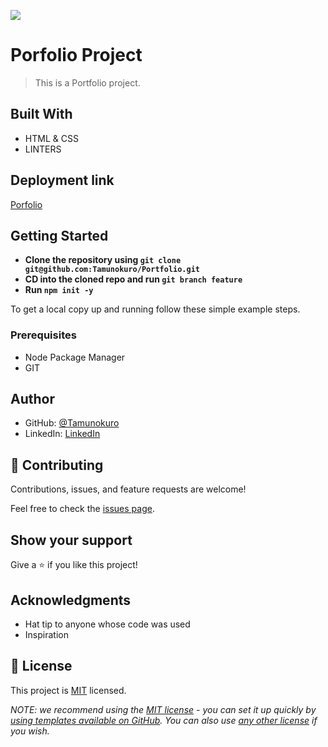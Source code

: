 ![](https://img.shields.io/badge/Microverse-blueviolet)

# Porfolio Project

> This is a Portfolio project.


## Built With

- HTML & CSS
- LINTERS

## Deployment link
 [Porfolio](https://tamunokuro.github.io/Portfolio/)

## Getting Started

- **Clone the repository using `git clone git@github.com:Tamunokuro/Portfolio.git`**
- **CD into the cloned repo and run `git branch feature`**
- **Run `npm init -y`**

To get a local copy up and running follow these simple example steps.

### Prerequisites
- Node Package Manager
- GIT


## Author

- GitHub: [@Tamunokuro](https://github.com/Tamunokuro)
- LinkedIn: [LinkedIn](https://linkedin.com/in/joshua-blue-jack)

## 🤝 Contributing

Contributions, issues, and feature requests are welcome!

Feel free to check the [issues page](../../issues/).

## Show your support

Give a ⭐️ if you like this project!

## Acknowledgments

- Hat tip to anyone whose code was used
- Inspiration

## 📝 License

This project is [MIT](./LICENSE) licensed.

_NOTE: we recommend using the [MIT license](https://choosealicense.com/licenses/mit/) - you can set it up quickly by [using templates available on GitHub](https://docs.github.com/en/communities/setting-up-your-project-for-healthy-contributions/adding-a-license-to-a-repository). You can also use [any other license](https://choosealicense.com/licenses/) if you wish._
